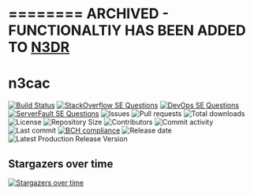 
========
ARCHIVED - FUNCTIONALTIY HAS BEEN ADDED TO [N3DR](github.com/030/n3dr)
========

# n3cac

[![Build Status](https://travis-ci.org/030/n3cac.svg?branch=master)](https://travis-ci.org/030/n3cac)
[![StackOverflow SE Questions](https://img.shields.io/stackexchange/stackoverflow/t/n3cac.svg?logo=stackoverflow)](https://stackoverflow.com/tags/n3cac)
[![DevOps SE Questions](https://img.shields.io/stackexchange/devops/t/n3cac.svg?logo=stackexchange)](https://devops.stackexchange.com/tags/n3cac)
[![ServerFault SE Questions](https://img.shields.io/stackexchange/serverfault/t/n3cac.svg?logo=serverfault)](https://serverfault.com/tags/n3cac)
![Issues](https://img.shields.io/github/issues-raw/030/n3cac.svg)
![Pull requests](https://img.shields.io/github/issues-pr-raw/030/n3cac.svg)
![Total downloads](https://img.shields.io/github/downloads/030/n3cac/total.svg)
![License](https://img.shields.io/github/license/030/n3cac.svg)
![Repository Size](https://img.shields.io/github/repo-size/030/n3cac.svg)
![Contributors](https://img.shields.io/github/contributors/030/n3cac.svg)
![Commit activity](https://img.shields.io/github/commit-activity/m/030/n3cac.svg)
![Last commit](https://img.shields.io/github/last-commit/030/n3cac.svg)
[![BCH compliance](https://bettercodehub.com/edge/badge/030/n3cac?branch=master)](https://bettercodehub.com/results/030/n3cac)
![Release date](https://img.shields.io/github/release-date/030/n3cac.svg)
![Latest Production Release Version](https://img.shields.io/github/release/030/n3cac.svg)

## Stargazers over time

[![Stargazers over time](https://starchart.cc/030/n3cac.svg)](https://starchart.cc/030/n3cac)
